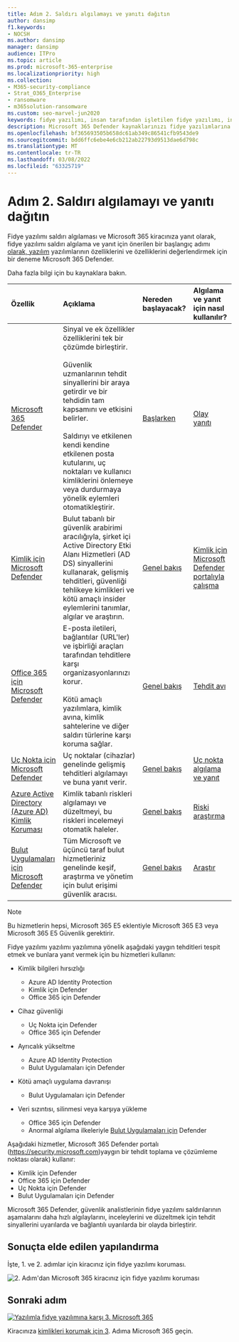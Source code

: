 ```yaml
---
title: Adım 2. Saldırı algılamayı ve yanıtı dağıtın
author: dansimp
f1.keywords:
- NOCSH
ms.author: dansimp
manager: dansimp
audience: ITPro
ms.topic: article
ms.prod: microsoft-365-enterprise
ms.localizationpriority: high
ms.collection:
- M365-security-compliance
- Strat_O365_Enterprise
- ransomware
- m365solution-ransomware
ms.custom: seo-marvel-jun2020
keywords: fidye yazılımı, insan tarafından işletilen fidye yazılımı, insan tarafından işletilen fidye yazılımı, HumOR, extortion saldırısı, fidye yazılımı saldırı, şifreleme, cryptovirology, sıfır güven
description: Microsoft 365 Defender kaynaklarınızı fidye yazılımlarına karşı korumak için Microsoft 365 ve güvenlik sinyali kaynaklarını kullanın.
ms.openlocfilehash: bf365693505b658dc61ab349c86541cfb9543de9
ms.sourcegitcommit: bdd6ffc6ebe4e6cb212ab22793d9513dae6d798c
ms.translationtype: MT
ms.contentlocale: tr-TR
ms.lasthandoff: 03/08/2022
ms.locfileid: "63325719"
---
```

# <a name="step-2-deploy-attack-detection-and-response"></a>Adım 2. Saldırı algılamayı ve yanıtı dağıtın

Fidye yazılımı saldırı algılaması ve Microsoft 365 kiracınıza yanıt olarak, fidye yazılımı saldırı algılama ve yanıt için önerilen bir başlangıç adımı [olarak, yazılım](/microsoft-365/security/defender/eval-overview) yazılımlarının özelliklerini ve özelliklerini değerlendirmek için bir deneme Microsoft 365 Defender.

Daha fazla bilgi için bu kaynaklara bakın.

| Özellik | Açıklama | Nereden başlayacak? | Algılama ve yanıt için nasıl kullanılır? |
|:-------|:-----|:-------|:-------|
| [Microsoft 365 Defender](/microsoft-365/security/defender) | Sinyal ve ek özellikler özelliklerini tek bir çözümde birleştirir. <br><br> Güvenlik uzmanlarının tehdit sinyallerini bir araya getirdir ve bir tehdidin tam kapsamını ve etkisini belirler. <br><br> Saldırıyı ve etkilenen kendi kendine etkilenen posta kutularını, uç noktaları ve kullanıcı kimliklerini önlemeye veya durdurmaya yönelik eylemleri otomatikleştirir. | [Başlarken](/microsoft-365/security/defender/get-started) | [Olay yanıtı](/microsoft-365/security/defender/incidents-overview) |
| [Kimlik için Microsoft Defender](/defender-for-identity/what-is) |  Bulut tabanlı bir güvenlik arabirimi aracılığıyla, şirket içi Active Directory Etki Alanı Hizmetleri (AD DS) sinyallerini kullanarak, gelişmiş tehditleri, güvenliği tehlikeye kimlikleri ve kötü amaçlı insider eylemlerini tanımlar, algılar ve araştırın. | [Genel bakış](/defender-for-identity/what-is) | [Kimlik için Microsoft Defender portalıyla çalışma](/defender-for-identity/workspace-portal) |
| [Office 365 için Microsoft Defender](/microsoft-365/security/office-365-security) | E-posta iletileri, bağlantılar (URL'ler) ve işbirliği araçları tarafından tehditlere karşı organizasyonlarınızı korur. <br><br> Kötü amaçlı yazılımlara, kimlik avına, kimlik sahtelerine ve diğer saldırı türlerine karşı koruma sağlar. | [Genel bakış](/microsoft-365/security/office-365-security/overview) | [Tehdit avı](/microsoft-365/security/office-365-security/threat-hunting-in-threat-explorer) |
| [Uç Nokta için Microsoft Defender](/microsoft-365/security/defender-endpoint) | Uç noktalar (cihazlar) genelinde gelişmiş tehditleri algılamayı ve buna yanıt verir. | [Genel bakış](/microsoft-365/security/defender-endpoint/microsoft-defender-endpoint)  | [Uç nokta algılama ve yanıt](/microsoft-365/security/defender-endpoint/overview-endpoint-detection-response) |
| [Azure Active Directory (Azure AD) Kimlik Koruması](/azure/active-directory/identity-protection/) | Kimlik tabanlı riskleri algılamayı ve düzeltmeyi, bu riskleri incelemeyi otomatik haleler. | [Genel bakış](/azure/active-directory/identity-protection/overview-identity-protection) | [Riski araştırma](/azure/active-directory/identity-protection/howto-identity-protection-investigate-risk) |
| [Bulut Uygulamaları için Microsoft Defender](/cloud-app-security) | Tüm Microsoft ve üçüncü taraf bulut hizmetleriniz genelinde keşif, araştırma ve yönetim için bulut erişimi güvenlik aracısı. | [Genel bakış](/cloud-app-security/what-is-cloud-app-security) | [Araştır](/cloud-app-security/investigate) |

>[!Note]
>Bu hizmetlerin hepsi, Microsoft 365 E5 eklentiyle Microsoft 365 E3 veya Microsoft 365 E5 Güvenlik gerektirir.
>

Fidye yazılımı yazılımı yazılımına yönelik aşağıdaki yaygın tehditleri tespit etmek ve bunlara yanıt vermek için bu hizmetleri kullanın:

- Kimlik bilgileri hırsızlığı

   - Azure AD Identity Protection
   - Kimlik için Defender
   - Office 365 için Defender

- Cihaz güvenliği

   - Uç Nokta için Defender
   - Office 365 için Defender

- Ayrıcalık yükseltme

   - Azure AD Identity Protection
   - Bulut Uygulamaları için Defender

- Kötü amaçlı uygulama davranışı

   - Bulut Uygulamaları için Defender

- Veri sızıntısı, silinmesi veya karşıya yükleme

   - Office 365 için Defender
   - Anormal algılama ilkeleriyle [Bulut Uygulamaları için](/cloud-app-security/anomaly-detection-policy#ransomware-activity) Defender

Aşağıdaki hizmetler, Microsoft 365 Defender portalı (https://security.microsoft.com)yaygın bir tehdit toplama ve çözümleme noktası olarak) kullanır:

- Kimlik için Defender
- Office 365 için Defender
- Uç Nokta için Defender
- Bulut Uygulamaları için Defender

Microsoft 365 Defender, güvenlik analistlerinin fidye yazılımı saldırılarının aşamalarını daha hızlı algılaylarını, inceleylerini ve düzeltmek için tehdit sinyallerini uyarılarda ve bağlantılı uyarılarda bir olayda birleştirir.

## <a name="resulting-configuration"></a>Sonuçta elde edilen yapılandırma

İşte, 1. ve 2. adımlar için kiracınız için fidye yazılımı koruması.

![2. Adım'dan Microsoft 365 kiracınız için fidye yazılımı koruması](../media/ransomware-protection-microsoft-365/ransomware-protection-microsoft-365-architecture-step2.png)

## <a name="next-step"></a>Sonraki adım

[![Yazılımla fidye yazılımına karşı 3. Microsoft 365](../media/ransomware-protection-microsoft-365/ransomware-protection-microsoft-365-step3.png)](ransomware-protection-microsoft-365-identities.md)

Kiracınıza [kimlikleri korumak için 3](ransomware-protection-microsoft-365-identities.md). Adıma Microsoft 365 geçin.

